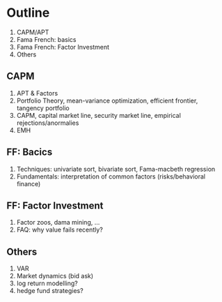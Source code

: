 # Outline
1. CAPM/APT
2. Fama French: basics
3. Fama French: Factor Investment
4. Others

## CAPM
1. APT & Factors
2. Portfolio Theory, mean-variance optimization, efficient frontier, tangency portfolio
3. CAPM, capital market line, security market line, empirical rejections/anormalies
4. EMH 

## FF: Bacics
1. Techniques: univariate sort, bivariate sort, Fama-macbeth regression
2. Fundamentals: interpretation of common factors (risks/behavioral finance)

## FF: Factor Investment
1. Factor zoos, dama mining, ...
2. FAQ: why value fails recently?


## Others
1. VAR
2. Market dynamics (bid ask)
3. log return modelling?
4. hedge fund strategies?

